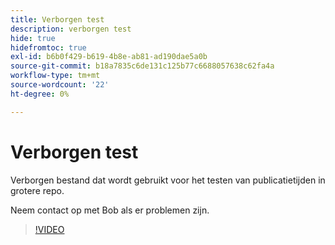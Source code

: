 ```yaml
---
title: Verborgen test
description: verborgen test
hide: true
hidefromtoc: true
exl-id: b6b0f429-b619-4b8e-ab81-ad190dae5a0b
source-git-commit: b18a7835c6de131c125b77c6688057638c62fa4a
workflow-type: tm+mt
source-wordcount: '22'
ht-degree: 0%

---
```


# Verborgen test

Verborgen bestand dat wordt gebruikt voor het testen van publicatietijden in grotere repo.

Neem contact op met Bob als er problemen zijn.


>[!VIDEO](https://video.tv.adobe.com/v/3442750/?quality=12&learn=on)
